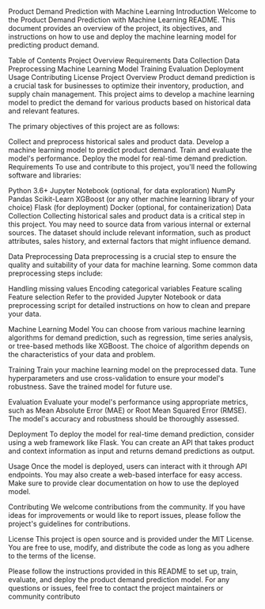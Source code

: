 Product Demand Prediction with Machine Learning
Introduction
Welcome to the Product Demand Prediction with Machine Learning README. This document provides an overview of the project, its objectives, and instructions on how to use and deploy the machine learning model for predicting product demand.

Table of Contents
Project Overview
Requirements
Data Collection
Data Preprocessing
Machine Learning Model
Training
Evaluation
Deployment
Usage
Contributing
License
Project Overview
Product demand prediction is a crucial task for businesses to optimize their inventory, production, and supply chain management. This project aims to develop a machine learning model to predict the demand for various products based on historical data and relevant features.

The primary objectives of this project are as follows:

Collect and preprocess historical sales and product data.
Develop a machine learning model to predict product demand.
Train and evaluate the model's performance.
Deploy the model for real-time demand prediction.
Requirements
To use and contribute to this project, you'll need the following software and libraries:

Python 3.6+
Jupyter Notebook (optional, for data exploration)
NumPy
Pandas
Scikit-Learn
XGBoost (or any other machine learning library of your choice)
Flask (for deployment)
Docker (optional, for containerization)
Data Collection
Collecting historical sales and product data is a critical step in this project. You may need to source data from various internal or external sources. The dataset should include relevant information, such as product attributes, sales history, and external factors that might influence demand.

Data Preprocessing
Data preprocessing is a crucial step to ensure the quality and suitability of your data for machine learning. Some common data preprocessing steps include:

Handling missing values
Encoding categorical variables
Feature scaling
Feature selection
Refer to the provided Jupyter Notebook or data preprocessing script for detailed instructions on how to clean and prepare your data.

Machine Learning Model
You can choose from various machine learning algorithms for demand prediction, such as regression, time series analysis, or tree-based methods like XGBoost. The choice of algorithm depends on the characteristics of your data and problem.

Training
Train your machine learning model on the preprocessed data. Tune hyperparameters and use cross-validation to ensure your model's robustness. Save the trained model for future use.

Evaluation
Evaluate your model's performance using appropriate metrics, such as Mean Absolute Error (MAE) or Root Mean Squared Error (RMSE). The model's accuracy and robustness should be thoroughly assessed.

Deployment
To deploy the model for real-time demand prediction, consider using a web framework like Flask. You can create an API that takes product and context information as input and returns demand predictions as output.

Usage
Once the model is deployed, users can interact with it through API endpoints. You may also create a web-based interface for easy access. Make sure to provide clear documentation on how to use the deployed model.

Contributing
We welcome contributions from the community. If you have ideas for improvements or would like to report issues, please follow the project's guidelines for contributions.

License
This project is open source and is provided under the MIT License. You are free to use, modify, and distribute the code as long as you adhere to the terms of the license.

Please follow the instructions provided in this README to set up, train, evaluate, and deploy the product demand prediction model. For any questions or issues, feel free to contact the project maintainers or community contributo
